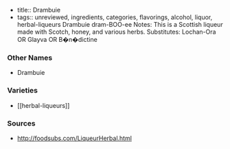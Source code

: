 - title:: Drambuie
- tags:: unreviewed, ingredients, categories, flavorings, alcohol, liquor, herbal-liqueurs
Drambuie dram-BOO-ee Notes: This is a Scottish liqueur made with Scotch, honey, and various herbs. Substitutes: Lochan-Ora OR Glayva OR B�n�dictine

### Other Names

* Drambuie

### Varieties

* [[herbal-liqueurs]]

### Sources
* http://foodsubs.com/LiqueurHerbal.html

